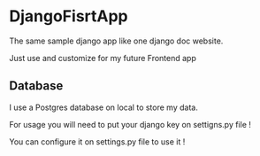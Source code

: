 # DjangoFisrtApp
The same sample django app like one django doc website.

Just use and customize for my future Frontend app

## Database
I use a Postgres database on local to store my data.

For usage you will need to put your django key on settigns.py file !

You can configure it on settings.py file to use it !

